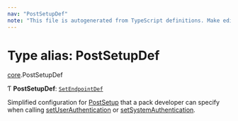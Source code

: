 ```yaml
---
nav: "PostSetupDef"
note: "This file is autogenerated from TypeScript definitions. Make edits to the comments in the TypeScript file and then run `make docs` to regenerate this file."
---
```

# Type alias: PostSetupDef

[core](../modules/core.md).PostSetupDef

Ƭ **PostSetupDef**: [`SetEndpointDef`](core.SetEndpointDef.md)

Simplified configuration for [PostSetup](core.PostSetup.md) that a pack developer can specify when calling
[setUserAuthentication](../classes/core.PackDefinitionBuilder.md#setuserauthentication) or [setSystemAuthentication](../classes/core.PackDefinitionBuilder.md#setsystemauthentication).
